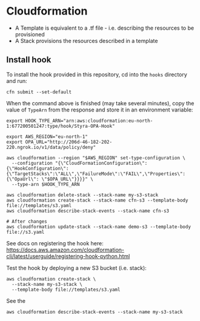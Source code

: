 # Cloudformation

* A Template is equivalent to a .tf file - i.e. describing the resources to be provisioned
* A Stack provisions the resources described in a template

## Install hook

To install the hook provided in this repository, cd into the `hooks` directory and run:

```shell
cfn submit --set-default
```

When the command above is finished (may take several minutes), copy the value of `TypeArn`
from the response and store it in an environment variable:

```shell
export HOOK_TYPE_ARN="arn:aws:cloudformation:eu-north-1:677200501247:type/hook/Styra-OPA-Hook"
```


```shell
export AWS_REGION="eu-north-1"
export OPA_URL="http://206d-46-182-202-220.ngrok.io/v1/data/policy/deny"
```

```shell
aws cloudformation --region "$AWS_REGION" set-type-configuration \
  --configuration "{\"CloudFormationConfiguration\":{\"HookConfiguration\":{\"TargetStacks\":\"ALL\",\"FailureMode\":\"FAIL\",\"Properties\":{\"OpaUrl\": \"$OPA_URL\"}}}}" \
  --type-arn $HOOK_TYPE_ARN
```

```shell
aws cloudformation delete-stack --stack-name my-s3-stack
aws cloudformation create-stack --stack-name cfn-s3 --template-body file://templates/s3.yaml
aws cloudformation describe-stack-events --stack-name cfn-s3

# After changes
aws cloudformation update-stack --stack-name demo-s3 --template-body file://s3.yaml
```

See docs on registering the hook here:
https://docs.aws.amazon.com/cloudformation-cli/latest/userguide/registering-hook-python.html


Test the hook by deploying a new S3 bucket (i.e. stack):
```shell
aws cloudformation create-stack \
  --stack-name my-s3-stack \
  --template-body file://templates/s3.yaml
```

See the 

```shell
aws cloudformation describe-stack-events --stack-name my-s3-stack
```